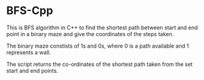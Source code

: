 # BFS-Cpp

This is BFS algorithm in C++ to find the shortest path between start and end point in a binary maze and give the coordinates of the steps taken.

The binary maze constists of 1s and 0s, where 0 is a path available and 1 represents a wall. 

The script returns the co-ordinates of the shortest path taken from the set start and end points.
